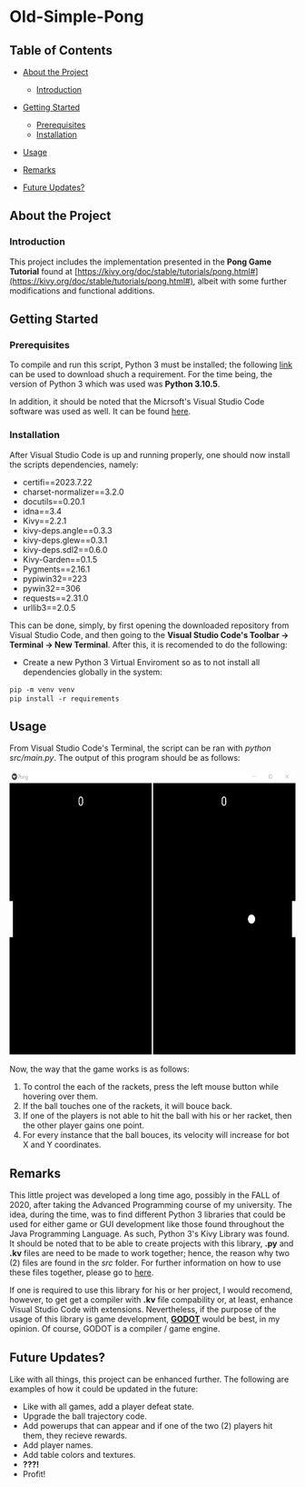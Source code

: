 # Old-Simple-Pong
## Table of Contents
- [About the Project](#about-the-project)
  * [Introduction](#introduction)
  
- [Getting Started](#getting-started)
  * [Prerequisites](#prerequisites)
  * [Installation](#installation)
- [Usage](#usage)
- [Remarks](#remarks)
- [Future Updates?](#updates)

## About the Project
### Introduction
This project includes the implementation presented in the **Pong Game Tutorial** found at [https://kivy.org/doc/stable/tutorials/pong.html#](https://kivy.org/doc/stable/tutorials/pong.html#), albeit with some further modifications and functional additions.

## Getting Started
### Prerequisites
To compile and run this script, Python 3 must be installed; the following [link](https://www.python.org/) can be used to download shuch a requirement. For the time being, the version of Python 3 which was used was **Python 3.10.5**.

In addition, it should be noted that the Micrsoft's Visual Studio Code software was used as well. It can be found [here](https://code.visualstudio.com/).

### Installation
After Visual Studio Code is up and running properly, one should now install the scripts dependencies, namely:
-  certifi==2023.7.22
-  charset-normalizer==3.2.0
-  docutils==0.20.1
-  idna==3.4
-  Kivy==2.2.1
-  kivy-deps.angle==0.3.3
-  kivy-deps.glew==0.3.1
-  kivy-deps.sdl2==0.6.0
-  Kivy-Garden==0.1.5
-  Pygments==2.16.1
-  pypiwin32==223
-  pywin32==306
-  requests==2.31.0
-  urllib3==2.0.5

This can be done, simply, by first opening the downloaded repository from Visual Studio Code, and then going to the **Visual Studio Code's Toolbar -> Terminal -> New Terminal**. After this, it is recomended to do the following:
-  Create a new Python 3 Virtual Enviroment so as to not install all dependencies globally in the system:
```console
pip -m venv venv
pip install -r requirements
```
## Usage
From Visual Studio Code's Terminal, the script can be ran with _python src/main.py_. The output of this program should be as follows:
<div align="center">
  <img src="img/pong.jpg" alt="logo" width="1000" height="500" />
</div>

Now, the way that the game works is as follows:
1.  To control the each of the rackets, press the left mouse button while hovering over them.
2.  If the ball touches one of the rackets, it will bouce back.
3.  If one of the players is not able to hit the ball with his or her racket, then the other player gains one point.
4.  For every instance that the ball bouces, its velocity will increase for bot X and Y coordinates.

## Remarks
This little project was developed a long time ago, possibly in the FALL of 2020, after taking the Advanced Programming course of my university. The idea, during the time, was to find different Python 3 libraries that could be used for either game or GUI development like those found throughout the Java Programming Language. As such, Python 3's Kivy Library was found. It should be noted that to be able to create projects with this library, **.py** and **.kv** files are need to be made to work together; hence, the reason why two (2) files are found in the _src_ folder. For further information on how to use these files together, please go to [here](https://kivy.org/).

If one is required to use this library for his or her project, I would recomend, however, to get get a compiler with **.kv** file compability or, at least, enhance Visual Studio Code with extensions. Nevertheless, if the purpose of the usage of this library is game development, [**GODOT**](https://godotengine.org/) would be best, in my opinion. Of course, GODOT is a compiler / game engine.

## Future Updates?
Like with all things, this project can be enhanced further. The following are examples of how it could be updated in the future:

-  Like with all games, add a player defeat state.
-  Upgrade the ball trajectory code.
-  Add powerups that can appear and if one of the two (2) players hit them, they recieve rewards.
-  Add player names.
-  Add table colors and textures.
-  **???!**
-  Profit!
